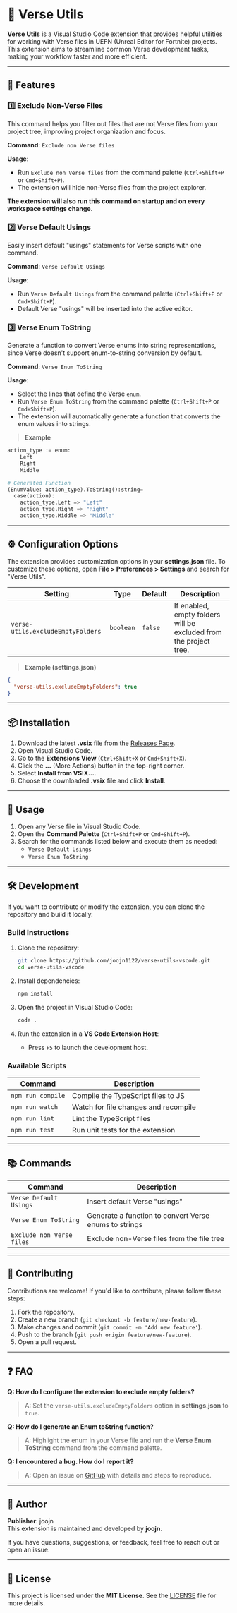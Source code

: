 # 📜 **Verse Utils**

**Verse Utils** is a Visual Studio Code extension that provides helpful utilities for working with Verse files in UEFN (Unreal Editor for Fortnite) projects. This extension aims to streamline common Verse development tasks, making your workflow faster and more efficient.

---

## 🚀 **Features**

### 1️⃣ **Exclude Non-Verse Files**
This command helps you filter out files that are not Verse files from your project tree, improving project organization and focus.

**Command**: `Exclude non Verse files`

**Usage**:
- Run `Exclude non Verse files` from the command palette (`Ctrl+Shift+P` or `Cmd+Shift+P`).
- The extension will hide non-Verse files from the project explorer.

**The extension will also run this command on startup and on every workspace settings change.**

### 2️⃣ **Verse Default Usings**
Easily insert default "usings" statements for Verse scripts with one command.

**Command**: `Verse Default Usings`

**Usage**:
- Run `Verse Default Usings` from the command palette (`Ctrl+Shift+P` or `Cmd+Shift+P`).
- Default Verse "usings" will be inserted into the active editor.

### 3️⃣ **Verse Enum ToString**
Generate a function to convert Verse enums into string representations, since Verse doesn't support enum-to-string conversion by default.

**Command**: `Verse Enum ToString`

**Usage**:
- Select the lines that define the Verse `enum`.
- Run `Verse Enum ToString` from the command palette (`Ctrl+Shift+P` or `Cmd+Shift+P`).
- The extension will automatically generate a function that converts the enum values into strings.

> **Example**
```py
action_type := enum:
    Left
    Right
    Middle

# Generated Function
(EnumValue: action_type).ToString():string=
  case(action):
    action_type.Left => "Left"
    action_type.Right => "Right"
    action_type.Middle => "Middle"
```

---

## ⚙️ **Configuration Options**

The extension provides customization options in your **settings.json** file. To customize these options, open **File > Preferences > Settings** and search for "Verse Utils".

| **Setting**                   | **Type**    | **Default** | **Description**                         |
|---------------------------------|------------|-------------|------------------------------------------|
| `verse-utils.excludeEmptyFolders` | `boolean`  | `false`     | If enabled, empty folders will be excluded from the project tree. |

> **Example (settings.json)**
```json
{
  "verse-utils.excludeEmptyFolders": true
}
```

---

## 📦 **Installation**

1. Download the latest **.vsix** file from the [Releases Page](https://github.com/joojn1122/verse-utils-vscode/releases).
2. Open Visual Studio Code.
3. Go to the **Extensions View** (`Ctrl+Shift+X` or `Cmd+Shift+X`).
4. Click the **...** (More Actions) button in the top-right corner.
5. Select **Install from VSIX...**.
6. Choose the downloaded **.vsix** file and click **Install**.

---

## 📘 **Usage**

1. Open any Verse file in Visual Studio Code.
2. Open the **Command Palette** (`Ctrl+Shift+P` or `Cmd+Shift+P`).
3. Search for the commands listed below and execute them as needed:
   - `Verse Default Usings`
   - `Verse Enum ToString`

---

## 🛠️ **Development**

If you want to contribute or modify the extension, you can clone the repository and build it locally.

### **Build Instructions**
1. Clone the repository:
   ```bash
   git clone https://github.com/joojn1122/verse-utils-vscode.git
   cd verse-utils-vscode
   ```

2. Install dependencies:
   ```bash
   npm install
   ```

3. Open the project in Visual Studio Code:
   ```bash
   code .
   ```

4. Run the extension in a **VS Code Extension Host**:
   - Press `F5` to launch the development host.

### **Available Scripts**
| **Command**        | **Description**                       |
|--------------------|---------------------------------------|
| `npm run compile`  | Compile the TypeScript files to JS    |
| `npm run watch`    | Watch for file changes and recompile  |
| `npm run lint`     | Lint the TypeScript files             |
| `npm run test`     | Run unit tests for the extension      |

---

## 📚 **Commands**

| **Command**            | **Description**                         |
|-----------------------|------------------------------------------|
| `Verse Default Usings` | Insert default Verse "usings"          |
| `Verse Enum ToString`  | Generate a function to convert Verse enums to strings |
| `Exclude non Verse files` | Exclude non-Verse files from the file tree |

---

## 🙌 **Contributing**

Contributions are welcome! If you'd like to contribute, please follow these steps:

1. Fork the repository.
2. Create a new branch (`git checkout -b feature/new-feature`).
3. Make changes and commit (`git commit -m 'Add new feature'`).
4. Push to the branch (`git push origin feature/new-feature`).
5. Open a pull request.

---

## ❓ **FAQ**

**Q: How do I configure the extension to exclude empty folders?**
> A: Set the `verse-utils.excludeEmptyFolders` option in **settings.json** to `true`.

**Q: How do I generate an Enum toString function?**
> A: Highlight the enum in your Verse file and run the **Verse Enum ToString** command from the command palette.

**Q: I encountered a bug. How do I report it?**
> A: Open an issue on [GitHub](https://github.com/joojn1122/verse-utils-vscode/issues) with details and steps to reproduce.

---

## 👤 **Author**
**Publisher**: joojn  
This extension is maintained and developed by **joojn**.

If you have questions, suggestions, or feedback, feel free to reach out or open an issue.

---

## 📃 **License**
This project is licensed under the **MIT License**. See the [LICENSE](./LICENSE) file for more details.

